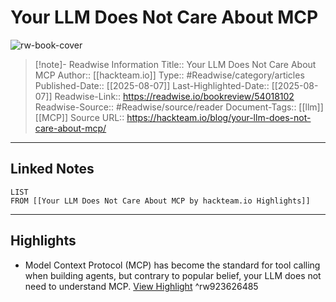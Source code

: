 # Your LLM Does Not Care About MCP

![rw-book-cover](https://hackteam.io/images/your-llm-does-not-care-about-mcp/overview.png)
<br>
>[!note]- Readwise Information
>Title:: Your LLM Does Not Care About MCP
>Author:: [[hackteam.io]]
>Type:: #Readwise/category/articles
>Published-Date:: [[2025-08-07]]
>Last-Highlighted-Date:: [[2025-08-07]]
>Readwise-Link:: https://readwise.io/bookreview/54018102
>Readwise-Source:: #Readwise/source/reader
>Document-Tags:: [[llm]] [[MCP]] 
>Source URL:: https://hackteam.io/blog/your-llm-does-not-care-about-mcp/
--- 

## Linked Notes
```dataview
LIST
FROM [[Your LLM Does Not Care About MCP by hackteam.io Highlights]]
```

---

## Highlights
- Model Context Protocol (MCP) has become the standard for tool calling when building agents, but contrary to popular belief, your LLM does not need to understand MCP. [View Highlight](https://readwise.io/open/923626485) ^rw923626485
